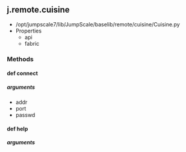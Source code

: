 ## j.remote.cuisine

- /opt/jumpscale7/lib/JumpScale/baselib/remote/cuisine/Cuisine.py
- Properties
    - api
    - fabric

### Methods

#### def connect 

##### arguments

- addr
- port
- passwd

#### def help 

##### arguments

